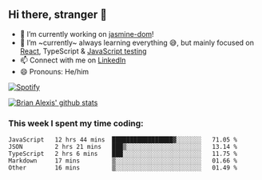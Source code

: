 ## Hi there, stranger 👋

- 🔭 I’m currently working on [jasmine-dom](https://github.com/testing-library/jasmine-dom)!
- 🌱 I’m ~currently~ always learning everything 😅, but mainly focused on [React](https://courseit.com.ar/cursos/frontend-avanzado-2020), TypeScript & [JavaScript testing](https://testingjavascript.com/)
- 📫 Connect with me on [LinkedIn](https://www.linkedin.com/in/brian-alexis/)
- 😄 Pronouns: He/him

[![Spotify](https://novatorem-nine-beige.vercel.app/api/spotify)](https://open.spotify.com/user/21ttbyunhf56rp6soqidgfk2q)

[![Brian Alexis' github stats](https://github-readme-stats-sepia-two.vercel.app/api?username=brrianalexis&show_icons=true&hide_border=true?count_private=true)](https://github.com/brrianalexis/github-readme-stats)

### This week I spent my time coding:
<!--START_SECTION:waka-->
```text
JavaScript   12 hrs 44 mins  █████████████████▓░░░░░░░   71.05 % 
JSON         2 hrs 21 mins   ███▒░░░░░░░░░░░░░░░░░░░░░   13.14 % 
TypeScript   2 hrs 6 mins    ███░░░░░░░░░░░░░░░░░░░░░░   11.75 % 
Markdown     17 mins         ▒░░░░░░░░░░░░░░░░░░░░░░░░   01.66 % 
Other        16 mins         ▒░░░░░░░░░░░░░░░░░░░░░░░░   01.49 % 
```
<!--END_SECTION:waka-->
